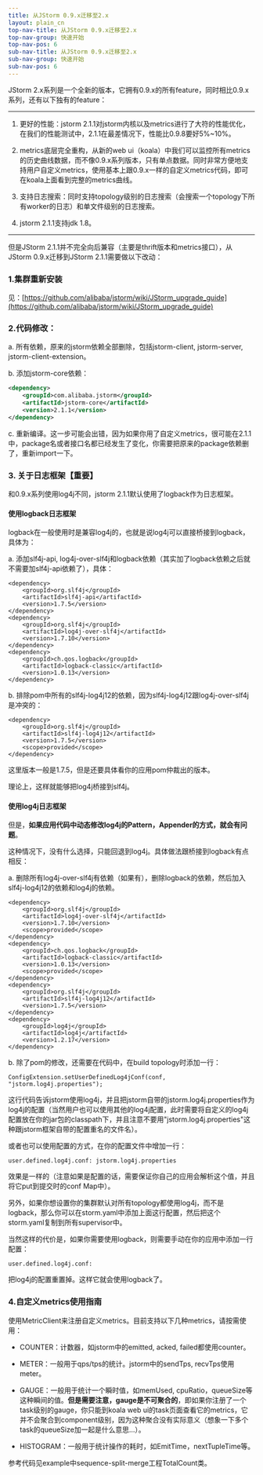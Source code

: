 ```yaml
---
title: 从JStorm 0.9.x迁移至2.x
layout: plain_cn
top-nav-title: 从JStorm 0.9.x迁移至2.x
top-nav-group: 快速开始
top-nav-pos: 6
sub-nav-title: 从JStorm 0.9.x迁移至2.x
sub-nav-group: 快速开始
sub-nav-pos: 6
---
```

JStorm 2.x系列是一个全新的版本，它拥有0.9.x的所有feature，同时相比0.9.x系列，还有以下独有的feature：

---

1. 更好的性能：jstorm 2.1.1对jstorm内核以及metrics进行了大符的性能优化，在我们的性能测试中，2.1.1在最差情况下，性能比0.9.8要好5%~10%。

2. metrics底层完全重构，从新的web ui（koala）中我们可以监控所有metrics的历史曲线数据，而不像0.9.x系列版本，只有单点数据。同时非常方便地支持用户自定义metrics，使用基本上跟0.9.x一样的自定义metrics代码，即可在koala上面看到完整的metrics曲线。

3. 支持日志搜索：同时支持topology级别的日志搜索（会搜索一个topology下所有worker的日志）和单文件级别的日志搜索。

4. jstorm 2.1.1支持jdk 1.8。


---

但是JStorm 2.1.1并不完全向后兼容（主要是thrift版本和metrics接口），从JStorm 0.9.x迁移到JStorm 2.1.1需要做以下改动：

### 1.集群重新安装

见：[https://github.com/alibaba/jstorm/wiki/JStorm_upgrade_guide](https://github.com/alibaba/jstorm/wiki/JStorm_upgrade_guide)


### 2.代码修改：

a. 所有依赖，原来的jstorm依赖全部删除，包括jstorm-client, jstorm-server, jstorm-client-extension。

b. 添加jstorm-core依赖：

```xml
<dependency>
    <groupId>com.alibaba.jstorm</groupId>
    <artifactId>jstorm-core</artifactId>
    <version>2.1.1</version>
</dependency>
```

c. 重新编译。这一步可能会出错，因为如果你用了自定义metrics，很可能在2.1.1中，package名或者接口名都已经发生了变化，你需要把原来的package依赖删了，重新import一下。

### 3. 关于日志框架【重要】
和0.9.x系列使用log4j不同，jstorm 2.1.1默认使用了logback作为日志框架。

#### 使用logback日志框架
logback在一般使用时是兼容log4j的，也就是说log4j可以直接桥接到logback，具体为：

a. 添加slf4j-api, log4j-over-slf4j和logback依赖（其实加了logback依赖之后就不需要加slf4j-api依赖了），具体：

```
<dependency>
    <groupId>org.slf4j</groupId>
    <artifactId>slf4j-api</artifactId>
    <version>1.7.5</version>
</dependency>
<dependency>
    <groupId>org.slf4j</groupId>
    <artifactId>log4j-over-slf4j</artifactId>
    <version>1.7.10</version>
</dependency>
<dependency>
    <groupId>ch.qos.logback</groupId>
    <artifactId>logback-classic</artifactId>
    <version>1.0.13</version>
</dependency>
```

b. 排除pom中所有的slf4j-log4j12的依赖，因为slf4j-log4j12跟log4j-over-slf4j是冲突的：

```
<dependency>
    <groupId>org.slf4j</groupId>
    <artifactId>slf4j-log4j12</artifactId>
    <version>1.7.5</version>
    <scope>provided</scope>
</dependency>
```

这里版本一般是1.7.5，但是还要具体看你的应用pom仲裁出的版本。

理论上，这样就能够把log4j桥接到slf4j。

#### 使用log4j日志框架

但是，**如果应用代码中动态修改log4j的Pattern，Appender的方式，就会有问题**。

这种情况下，没有什么选择，只能回退到log4j。具体做法跟桥接到logback有点相反：

a. 删除所有log4j-over-slf4j有依赖（如果有），删除logback的依赖，然后加入slf4j-log4j12的依赖和log4j的依赖。

```
<dependency>
    <groupId>org.slf4j</groupId>
    <artifactId>log4j-over-slf4j</artifactId>
    <version>1.7.10</version>
    <scope>provided</scope>
</dependency>
<dependency>
    <groupId>ch.qos.logback</groupId>
    <artifactId>logback-classic</artifactId>
    <version>1.0.13</version>
    <scope>provided</scope>
</dependency>
<dependency>
    <groupId>org.slf4j</groupId>
    <artifactId>slf4j-log4j12</artifactId>
    <version>1.7.5</version>
</dependency>
<dependency>
    <groupId>log4j</groupId>
    <artifactId>log4j</artifactId>
    <version>1.2.17</version>
</dependency>
```

b. 除了pom的修改，还需要在代码中，在build topology时添加一行：

```
ConfigExtension.setUserDefinedLog4jConf(conf, "jstorm.log4j.properties");
```

这行代码告诉jstorm使用log4j，并且把jstorm自带的jstorm.log4j.properties作为log4j的配置（当然用户也可以使用其他的log4j配置，此时需要将自定义的log4j配置放在你的jar包的classpath下，并且注意不要用"jstorm.log4j.properties"这种跟jstorm框架自带的配置重名的文件名）。

或者也可以使用配置的方式，在你的配置文件中增加一行：

```
user.defined.log4j.conf: jstorm.log4j.properties
```

效果是一样的（注意如果是配置的话，需要保证你自己的应用会解析这个值，并且将它put到提交时的conf Map中）。


另外，如果你想设置你的集群默认对所有topology都使用log4j，而不是logback，那么你可以在storm.yaml中添加上面这行配置，然后把这个storm.yaml复制到所有supervisor中。

当然这样的代价是，如果你需要使用logback，则需要手动在你的应用中添加一行配置：

```
user.defined.log4j.conf: 
```
 
把log4j的配置重置掉。这样它就会使用logback了。


### 4.自定义metrics使用指南 
使用MetricClient来注册自定义metrics。目前支持以下几种metrics，请按需使用：

* COUNTER：计数器，如jstorm中的emitted, acked, failed都使用counter。

* METER：一般用于qps/tps的统计。jstorm中的sendTps, recvTps使用meter。

* GAUGE：一般用于统计一个瞬时值，如memUsed, cpuRatio，queueSize等这种瞬间的值。**但是需要注意，gauge是不可聚合的**，即如果你注册了一个task级别的gauge，你只能到koala web ui的task页面查看它的metrics，它并不会聚合到component级别，因为这种聚合没有实际意义（想象一下多个task的queueSize加一起是什么意思...）。

* HISTOGRAM：一般用于统计操作的耗时，如EmitTime，nextTupleTime等。

参考代码见example中sequence-split-merge工程TotalCount类。

